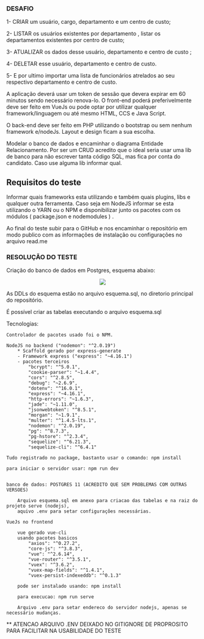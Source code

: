 ### DESAFIO ###

1- CRIAR um usuário, cargo, departamento e um centro de custo; 

2- LISTAR os usuários existentes por departamento , listar os departamentos existentes por centro de custo; 

3- ATUALIZAR os dados desse usuário, departamento e centro de custo ; 

4- DELETAR esse usuário, departamento e centro de custo. 

5- E por ultimo importar uma lista de funcionários  atrelados ao seu respectivo departamento e centro de custo. 

A aplicação deverá usar um token de sessão que devera expirar em 60 minutos sendo necessário renova-lo. 
O front-end poderá preferivelmente deve ser feito em VueJs ou pode optar por utilizar qualquer framework/linguagem  ou até mesmo  HTML, CCS e Java Script. 

O back-end deve ser feito em PHP utilizando o bootstrap ou sem nenhum framework e/nodeJs. 
Layout e design ficam a sua escolha. 

Modelar o banco de dados e encaminhar o diagrama Entidade Relacionamento. 
Por ser um CRUD acredito que o ideal seria usar uma lib de banco para não escrever tanta código SQL, mas fica por conta do candidato. Caso use alguma lib informar qual. 

## Requisitos do teste ##
Informar quais frameworks esta utilizando e também quais plugins, libs e qualquer outra ferramenta. 
Caso seja em NodeJS informar se esta utilizando o YARN ou o NPM e disponibilizar junto os pacotes com os módulos ( package.json e nodemodules ) . 

Ao final do teste subir para o GitHub e nos encaminhar o repositório em modo publico com as informações de instalação ou configurações no arquivo read.me 



### RESOLUÇÃO DO TESTE ###

Criação do banco de dados em Postgres, esquema abaixo:

<p align="center"><img src="https://github.com/rodrigocaldasnovas/usuarios/blob/main/diagrama.bmp" ></p>


As DDLs do esquema estão no arquivo esquema.sql, no diretorio principal do repositório. 

É possível criar as tabelas executando o arquivo esquema.sql

Tecnologias:

    Controlador de pacotes usado foi o NPM.

    NodeJS no backend ("nodemon": "^2.0.19")
        * Scaffold gerado por express-generate
        - Framework express ("express": "~4.16.1")
        - pacotes terceiros 
            "bcrypt": "^5.0.1",
            "cookie-parser": "~1.4.4",
            "cors": "^2.8.5",
            "debug": "~2.6.9",
            "dotenv": "^16.0.1",
            "express": "~4.16.1",
            "http-errors": "~1.6.3",
            "jade": "~1.11.0",
            "jsonwebtoken": "^8.5.1",
            "morgan": "~1.9.1",
            "multer": "^1.4.5-lts.1",
            "nodemon": "^2.0.19",
            "pg": "^8.7.3",
            "pg-hstore": "^2.3.4",
            "sequelize": "^6.21.3",
            "sequelize-cli": "^6.4.1"

    Tudo registrado no package, bastanto usar o comando: npm install   

    para iniciar o servidor usar: npm run dev     


    banco de dados: POSTGRES 11 (ACREDITO QUE SEM PROBLEMAS COM OUTRAS VERSOES)

        Arquivo esquema.sql em anexo para criacao das tabelas e na raiz do projeto serve (nodejs), 
        aquivo .env para setar configurações necessárias.

    VueJs no frontend

        vue gerado vue-cli
        usando pacotes basicos
            "axios": "^0.27.2",
            "core-js": "^3.8.3",
            "vue": "^2.6.14",
            "vue-router": "^3.5.1",
            "vuex": "^3.6.2",
            "vuex-map-fields": "^1.4.1",
            "vuex-persist-indexeddb": "^0.1.3"

        pode ser instalado usando: npm install

        para execucao: npm run serve

        Arquivo .env para setar endereco do servidor nodejs, apenas se necessário mudanças.
        

** ATENCAO ARQUIVO .ENV DEIXADO NO GITIGNORE DE PROPROSITO PARA FACILITAR NA USABILIDADE DO TESTE  